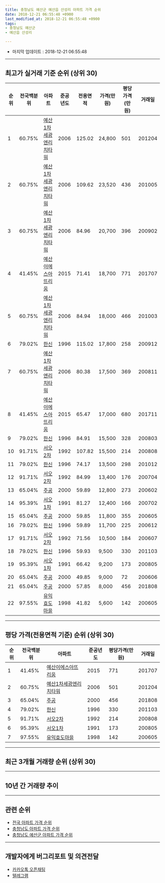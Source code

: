 ```yaml
---
title: 충청남도 예산군 예산읍 산성리 아파트 가격 순위
date: 2018-12-21 06:55:48 +0900
last_modified_at: 2018-12-21 06:55:48 +0900
tags:
- 충청남도 예산군
- 예산읍 산성리

---
```


* 마지막 업데이트 : 2018-12-21 06:55:48

---

## 최고가 실거래 기준 순위 (상위 30)


|순위|전국백분위|아파트|준공년도|전용면적|가격(만원)|평당가격(만원)|거래일|
|---|---|---|---|---|---|---|---|
|1|60.75%|[예산1차세광엔리치타워](https://search.naver.com/search.naver?query=%EC%B6%A9%EC%B2%AD%EB%82%A8%EB%8F%84+%EC%98%88%EC%82%B0%EA%B5%B0+%EC%98%88%EC%82%B0%EC%9D%8D+%EC%82%B0%EC%84%B1%EB%A6%AC+%EC%98%88%EC%82%B01%EC%B0%A8%EC%84%B8%EA%B4%91%EC%97%94%EB%A6%AC%EC%B9%98%ED%83%80%EC%9B%8C)|2006|125.02|24,800|501|201204|
|2|60.75%|[예산1차세광엔리치타워](https://search.naver.com/search.naver?query=%EC%B6%A9%EC%B2%AD%EB%82%A8%EB%8F%84+%EC%98%88%EC%82%B0%EA%B5%B0+%EC%98%88%EC%82%B0%EC%9D%8D+%EC%82%B0%EC%84%B1%EB%A6%AC+%EC%98%88%EC%82%B01%EC%B0%A8%EC%84%B8%EA%B4%91%EC%97%94%EB%A6%AC%EC%B9%98%ED%83%80%EC%9B%8C)|2006|109.62|23,520|436|201005|
|3|60.75%|[예산1차세광엔리치타워](https://search.naver.com/search.naver?query=%EC%B6%A9%EC%B2%AD%EB%82%A8%EB%8F%84+%EC%98%88%EC%82%B0%EA%B5%B0+%EC%98%88%EC%82%B0%EC%9D%8D+%EC%82%B0%EC%84%B1%EB%A6%AC+%EC%98%88%EC%82%B01%EC%B0%A8%EC%84%B8%EA%B4%91%EC%97%94%EB%A6%AC%EC%B9%98%ED%83%80%EC%9B%8C)|2006|84.96|20,700|396|200902|
|4|41.45%|[예산이에스아뜨리움](https://search.naver.com/search.naver?query=%EC%B6%A9%EC%B2%AD%EB%82%A8%EB%8F%84+%EC%98%88%EC%82%B0%EA%B5%B0+%EC%98%88%EC%82%B0%EC%9D%8D+%EC%82%B0%EC%84%B1%EB%A6%AC+%EC%98%88%EC%82%B0%EC%9D%B4%EC%97%90%EC%8A%A4%EC%95%84%EB%9C%A8%EB%A6%AC%EC%9B%80)|2015|71.41|18,700|771|201707|
|5|60.75%|[예산1차세광엔리치타워](https://search.naver.com/search.naver?query=%EC%B6%A9%EC%B2%AD%EB%82%A8%EB%8F%84+%EC%98%88%EC%82%B0%EA%B5%B0+%EC%98%88%EC%82%B0%EC%9D%8D+%EC%82%B0%EC%84%B1%EB%A6%AC+%EC%98%88%EC%82%B01%EC%B0%A8%EC%84%B8%EA%B4%91%EC%97%94%EB%A6%AC%EC%B9%98%ED%83%80%EC%9B%8C)|2006|84.94|18,000|466|201003|
|6|79.02%|[한신](https://search.naver.com/search.naver?query=%EC%B6%A9%EC%B2%AD%EB%82%A8%EB%8F%84+%EC%98%88%EC%82%B0%EA%B5%B0+%EC%98%88%EC%82%B0%EC%9D%8D+%EC%82%B0%EC%84%B1%EB%A6%AC+%ED%95%9C%EC%8B%A0)|1996|115.02|17,800|258|200912|
|7|60.75%|[예산1차세광엔리치타워](https://search.naver.com/search.naver?query=%EC%B6%A9%EC%B2%AD%EB%82%A8%EB%8F%84+%EC%98%88%EC%82%B0%EA%B5%B0+%EC%98%88%EC%82%B0%EC%9D%8D+%EC%82%B0%EC%84%B1%EB%A6%AC+%EC%98%88%EC%82%B01%EC%B0%A8%EC%84%B8%EA%B4%91%EC%97%94%EB%A6%AC%EC%B9%98%ED%83%80%EC%9B%8C)|2006|80.38|17,500|369|200811|
|8|41.45%|[예산이에스아뜨리움](https://search.naver.com/search.naver?query=%EC%B6%A9%EC%B2%AD%EB%82%A8%EB%8F%84+%EC%98%88%EC%82%B0%EA%B5%B0+%EC%98%88%EC%82%B0%EC%9D%8D+%EC%82%B0%EC%84%B1%EB%A6%AC+%EC%98%88%EC%82%B0%EC%9D%B4%EC%97%90%EC%8A%A4%EC%95%84%EB%9C%A8%EB%A6%AC%EC%9B%80)|2015|65.47|17,000|680|201711|
|9|79.02%|[한신](https://search.naver.com/search.naver?query=%EC%B6%A9%EC%B2%AD%EB%82%A8%EB%8F%84+%EC%98%88%EC%82%B0%EA%B5%B0+%EC%98%88%EC%82%B0%EC%9D%8D+%EC%82%B0%EC%84%B1%EB%A6%AC+%ED%95%9C%EC%8B%A0)|1996|84.91|15,500|328|200803|
|10|91.71%|[서오2차](https://search.naver.com/search.naver?query=%EC%B6%A9%EC%B2%AD%EB%82%A8%EB%8F%84+%EC%98%88%EC%82%B0%EA%B5%B0+%EC%98%88%EC%82%B0%EC%9D%8D+%EC%82%B0%EC%84%B1%EB%A6%AC+%EC%84%9C%EC%98%A42%EC%B0%A8)|1992|107.82|15,500|214|200808|
|11|79.02%|[한신](https://search.naver.com/search.naver?query=%EC%B6%A9%EC%B2%AD%EB%82%A8%EB%8F%84+%EC%98%88%EC%82%B0%EA%B5%B0+%EC%98%88%EC%82%B0%EC%9D%8D+%EC%82%B0%EC%84%B1%EB%A6%AC+%ED%95%9C%EC%8B%A0)|1996|74.17|13,500|298|201012|
|12|91.71%|[서오2차](https://search.naver.com/search.naver?query=%EC%B6%A9%EC%B2%AD%EB%82%A8%EB%8F%84+%EC%98%88%EC%82%B0%EA%B5%B0+%EC%98%88%EC%82%B0%EC%9D%8D+%EC%82%B0%EC%84%B1%EB%A6%AC+%EC%84%9C%EC%98%A42%EC%B0%A8)|1992|84.99|13,400|176|200704|
|13|65.04%|[주공](https://search.naver.com/search.naver?query=%EC%B6%A9%EC%B2%AD%EB%82%A8%EB%8F%84+%EC%98%88%EC%82%B0%EA%B5%B0+%EC%98%88%EC%82%B0%EC%9D%8D+%EC%82%B0%EC%84%B1%EB%A6%AC+%EC%A3%BC%EA%B3%B5)|2000|59.89|12,800|273|200602|
|14|95.39%|[서오1차](https://search.naver.com/search.naver?query=%EC%B6%A9%EC%B2%AD%EB%82%A8%EB%8F%84+%EC%98%88%EC%82%B0%EA%B5%B0+%EC%98%88%EC%82%B0%EC%9D%8D+%EC%82%B0%EC%84%B1%EB%A6%AC+%EC%84%9C%EC%98%A41%EC%B0%A8)|1991|81.27|12,400|166|200702|
|15|65.04%|[주공](https://search.naver.com/search.naver?query=%EC%B6%A9%EC%B2%AD%EB%82%A8%EB%8F%84+%EC%98%88%EC%82%B0%EA%B5%B0+%EC%98%88%EC%82%B0%EC%9D%8D+%EC%82%B0%EC%84%B1%EB%A6%AC+%EC%A3%BC%EA%B3%B5)|2000|59.85|11,800|355|200605|
|16|79.02%|[한신](https://search.naver.com/search.naver?query=%EC%B6%A9%EC%B2%AD%EB%82%A8%EB%8F%84+%EC%98%88%EC%82%B0%EA%B5%B0+%EC%98%88%EC%82%B0%EC%9D%8D+%EC%82%B0%EC%84%B1%EB%A6%AC+%ED%95%9C%EC%8B%A0)|1996|59.89|11,700|225|200612|
|17|91.71%|[서오2차](https://search.naver.com/search.naver?query=%EC%B6%A9%EC%B2%AD%EB%82%A8%EB%8F%84+%EC%98%88%EC%82%B0%EA%B5%B0+%EC%98%88%EC%82%B0%EC%9D%8D+%EC%82%B0%EC%84%B1%EB%A6%AC+%EC%84%9C%EC%98%A42%EC%B0%A8)|1992|71.56|10,500|184|200607|
|18|79.02%|[한신](https://search.naver.com/search.naver?query=%EC%B6%A9%EC%B2%AD%EB%82%A8%EB%8F%84+%EC%98%88%EC%82%B0%EA%B5%B0+%EC%98%88%EC%82%B0%EC%9D%8D+%EC%82%B0%EC%84%B1%EB%A6%AC+%ED%95%9C%EC%8B%A0)|1996|59.93|9,500|330|201103|
|19|95.39%|[서오1차](https://search.naver.com/search.naver?query=%EC%B6%A9%EC%B2%AD%EB%82%A8%EB%8F%84+%EC%98%88%EC%82%B0%EA%B5%B0+%EC%98%88%EC%82%B0%EC%9D%8D+%EC%82%B0%EC%84%B1%EB%A6%AC+%EC%84%9C%EC%98%A41%EC%B0%A8)|1991|66.42|9,200|173|200805|
|20|65.04%|[주공](https://search.naver.com/search.naver?query=%EC%B6%A9%EC%B2%AD%EB%82%A8%EB%8F%84+%EC%98%88%EC%82%B0%EA%B5%B0+%EC%98%88%EC%82%B0%EC%9D%8D+%EC%82%B0%EC%84%B1%EB%A6%AC+%EC%A3%BC%EA%B3%B5)|2000|49.85|9,000|72|200606|
|21|65.04%|[주공](https://search.naver.com/search.naver?query=%EC%B6%A9%EC%B2%AD%EB%82%A8%EB%8F%84+%EC%98%88%EC%82%B0%EA%B5%B0+%EC%98%88%EC%82%B0%EC%9D%8D+%EC%82%B0%EC%84%B1%EB%A6%AC+%EC%A3%BC%EA%B3%B5)|2000|57.85|8,000|456|201808|
|22|97.55%|[유익효도마을](https://search.naver.com/search.naver?query=%EC%B6%A9%EC%B2%AD%EB%82%A8%EB%8F%84+%EC%98%88%EC%82%B0%EA%B5%B0+%EC%98%88%EC%82%B0%EC%9D%8D+%EC%82%B0%EC%84%B1%EB%A6%AC+%EC%9C%A0%EC%9D%B5%ED%9A%A8%EB%8F%84%EB%A7%88%EC%9D%84)|1998|41.82|5,600|142|200605|


---

## 평당 가격(전용면적 기준) 순위 (상위 30)


|순위|전국백분위|아파트|준공년도|평당가격(만원)|거래일|
|---|---|---|---|---|---|
|1|41.45%|[예산이에스아뜨리움](https://search.naver.com/search.naver?query=%EC%B6%A9%EC%B2%AD%EB%82%A8%EB%8F%84+%EC%98%88%EC%82%B0%EA%B5%B0+%EC%98%88%EC%82%B0%EC%9D%8D+%EC%82%B0%EC%84%B1%EB%A6%AC+%EC%98%88%EC%82%B0%EC%9D%B4%EC%97%90%EC%8A%A4%EC%95%84%EB%9C%A8%EB%A6%AC%EC%9B%80)|2015|771|201707|
|2|60.75%|[예산1차세광엔리치타워](https://search.naver.com/search.naver?query=%EC%B6%A9%EC%B2%AD%EB%82%A8%EB%8F%84+%EC%98%88%EC%82%B0%EA%B5%B0+%EC%98%88%EC%82%B0%EC%9D%8D+%EC%82%B0%EC%84%B1%EB%A6%AC+%EC%98%88%EC%82%B01%EC%B0%A8%EC%84%B8%EA%B4%91%EC%97%94%EB%A6%AC%EC%B9%98%ED%83%80%EC%9B%8C)|2006|501|201204|
|3|65.04%|[주공](https://search.naver.com/search.naver?query=%EC%B6%A9%EC%B2%AD%EB%82%A8%EB%8F%84+%EC%98%88%EC%82%B0%EA%B5%B0+%EC%98%88%EC%82%B0%EC%9D%8D+%EC%82%B0%EC%84%B1%EB%A6%AC+%EC%A3%BC%EA%B3%B5)|2000|456|201808|
|4|79.02%|[한신](https://search.naver.com/search.naver?query=%EC%B6%A9%EC%B2%AD%EB%82%A8%EB%8F%84+%EC%98%88%EC%82%B0%EA%B5%B0+%EC%98%88%EC%82%B0%EC%9D%8D+%EC%82%B0%EC%84%B1%EB%A6%AC+%ED%95%9C%EC%8B%A0)|1996|330|201103|
|5|91.71%|[서오2차](https://search.naver.com/search.naver?query=%EC%B6%A9%EC%B2%AD%EB%82%A8%EB%8F%84+%EC%98%88%EC%82%B0%EA%B5%B0+%EC%98%88%EC%82%B0%EC%9D%8D+%EC%82%B0%EC%84%B1%EB%A6%AC+%EC%84%9C%EC%98%A42%EC%B0%A8)|1992|214|200808|
|6|95.39%|[서오1차](https://search.naver.com/search.naver?query=%EC%B6%A9%EC%B2%AD%EB%82%A8%EB%8F%84+%EC%98%88%EC%82%B0%EA%B5%B0+%EC%98%88%EC%82%B0%EC%9D%8D+%EC%82%B0%EC%84%B1%EB%A6%AC+%EC%84%9C%EC%98%A41%EC%B0%A8)|1991|173|200805|
|7|97.55%|[유익효도마을](https://search.naver.com/search.naver?query=%EC%B6%A9%EC%B2%AD%EB%82%A8%EB%8F%84+%EC%98%88%EC%82%B0%EA%B5%B0+%EC%98%88%EC%82%B0%EC%9D%8D+%EC%82%B0%EC%84%B1%EB%A6%AC+%EC%9C%A0%EC%9D%B5%ED%9A%A8%EB%8F%84%EB%A7%88%EC%9D%84)|1998|142|200605|


---

## 최근 3개월 거래량 순위 (상위 30)


<div style="width:100%;">
    <canvas id="deal_count_ranking" height="250"></canvas>
</div>


<script>
new Chart(document.getElementById("deal_count_ranking"), {
    type: 'horizontalBar',
    data: {
        labels: ['한신', '주공', '서오1차', '유익효도마을', '예산1차세광엔리치타워', '서오2차', '예산이에스아뜨리움'],
        datasets: [{
            label: '실거래 수',
            data: [7, 5, 3, 3, 3, 1, 1],
            borderColor: "rgba(255, 0, 128, 1)",
            backgroundColor: "rgba(255, 0, 128, 0.5)",
            fill: false,
        }]
    },
    options: {
        responsive: true,
        title: {
            display: true,
            text: '최근 3개월 거래량 순위'
        },
        tooltips: {
            mode: 'index',
            intersect: false,
            callbacks: {
                title: function(tooltipItems, data) {
                    return "실거래 수:";
                },
                label: function(tooltipItem, data) {
                    return data.labels[tooltipItem.index] + ": " + tooltipItem.xLabel;
                }
            }
        },
        hover: {
            mode: 'nearest',
            intersect: true
        },
        scales: {
            xAxes: [{
                display: true,
                scaleLabel: {
                    display: true,
                    labelString: '실거래 수'
                },
                ticks: {
                    suggestedMin: 0,
                }
            }],
            yAxes: [{
                display: true,
                ticks: {
                    autoSkip: false,
                    callback: function(value, index, values) {
                        if (value.length > 15)
                            return value.substr(0, 13) + "...";
                        else
                            return value;
                    }
                },
                scaleLabel: {
                    display: false,
                }
            }]
        }
    }
});

</script>


---

## 10년 간 거래량 추이


<div style="width:100%;">
    <canvas id="deal_progress" height="250"></canvas>
</div>

<script>
new Chart(document.getElementById("deal_progress"), {
    type: 'line',
    data: {
        labels: ['200812','200901','200902','200903','200904','200905','200906','200907','200908','200909','200910','200911','200912','201001','201002','201003','201004','201005','201006','201007','201008','201009','201010','201011','201012','201101','201102','201103','201104','201105','201106','201107','201108','201109','201110','201111','201112','201201','201202','201203','201204','201205','201206','201207','201208','201209','201210','201211','201212','201301','201302','201303','201304','201305','201306','201307','201308','201309','201310','201311','201312','201401','201402','201403','201404','201405','201406','201407','201408','201409','201410','201411','201412','201501','201502','201503','201504','201505','201506','201507','201508','201509','201510','201511','201512','201601','201602','201603','201604','201605','201606','201607','201608','201609','201610','201611','201612','201701','201702','201703','201704','201705','201706','201707','201708','201709','201710','201711','201712','201801','201802','201803','201804','201805','201806','201807','201808','201809','201810','201811','201812'],
        datasets: [{
            label: '실거래 수',
            pointRadius: 1,
            data: [15, 9, 11, 10, 16, 11, 17, 12, 25, 17, 14, 10, 8, 16, 25, 17, 13, 14, 18, 9, 9, 13, 16, 15, 15, 10, 22, 20, 22, 15, 21, 23, 21, 19, 33, 16, 12, 10, 5, 36, 12, 24, 26, 14, 15, 11, 18, 15, 7, 9, 20, 23, 22, 17, 22, 8, 10, 17, 12, 18, 7, 6, 22, 19, 5, 12, 10, 10, 9, 15, 16, 8, 9, 17, 13, 22, 20, 16, 12, 14, 16, 14, 15, 12, 7, 15, 8, 14, 9, 17, 13, 10, 21, 6, 8, 7, 6, 2, 11, 15, 8, 8, 11, 7, 9, 12, 8, 8, 6, 10, 9, 13, 14, 14, 10, 7, 2, 6, 12, 9, 2],
            borderColor: "rgba(255, 201, 14, 1)",
            backgroundColor: "rgba(255, 201, 14, 0.5)",
            fill: true,
        }]
    },
    options: {
        responsive: true,
        title: {
            display: true,
            text: '10년간 거래량 추이'
        },
        tooltips: {
            mode: 'index',
            intersect: false,
        },
        hover: {
            mode: 'nearest',
            intersect: true
        },
        scales: {
            xAxes: [{
                display: true,
                scaleLabel: {
                    display: true,
                    labelString: '년/월'
                }
            }],
            yAxes: [{
                display: true,
                ticks: {
                    suggestedMin: 0,
                },
                scaleLabel: {
                    display: true,
                    labelString: '실거래 수'
                }
            }]
        }
    }
});

</script>


---

## 관련 순위

- [전국 아파트 가격 순위](https://inasie.github.io/apt-ranking/전국)
- [충청남도 아파트 가격 순위](https://inasie.github.io/apt-ranking/충청남도)
- [충청남도 예산군 아파트 가격 순위](https://inasie.github.io/apt-ranking/충청남도-예산군)


---

## 개발자에게 버그리포트 및 의견전달

- [카카오톡 오픈채팅](https://open.kakao.com/o/gLJUAP4)
- [텔레그램](https://t.me/inasie)

